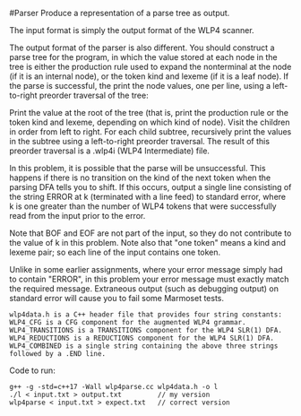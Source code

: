 #Parser
Produce a representation of a parse tree as output.

The input format is simply the output format of the WLP4 scanner.

The output format of the parser is also different. You should construct a parse tree for the program, in which the value stored at each node in the tree is either the production rule used to expand the nonterminal at the node (if it is an internal node), or the token kind and lexeme (if it is a leaf node). If the parse is successful, the print the node values, one per line, using a left-to-right preorder traversal of the tree:

Print the value at the root of the tree (that is, print the production rule or the token kind and lexeme, depending on which kind of node).
Visit the children in order from left to right. For each child subtree, recursively print the values in the subtree using a left-to-right preorder traversal.
The result of this preorder traversal is a .wlp4i (WLP4 Intermediate) file.

In this problem, it is possible that the parse will be unsuccessful. This happens if there is no transition on the kind of the next token when the parsing DFA tells you to shift. If this occurs, output a single line consisting of the string ERROR at k (terminated with a line feed) to standard error, where k is one greater than the number of WLP4 tokens that were successfully read from the input prior to the error.

Note that BOF and EOF are not part of the input, so they do not contribute to the value of k in this problem. Note also that "one token" means a kind and lexeme pair; so each line of the input contains one token.

Unlike in some earlier assignments, where your error message simply had to contain "ERROR", in this problem your error message must exactly match the required message. Extraneous output (such as debugging output) on standard error will cause you to fail some Marmoset tests.


```
wlp4data.h is a C++ header file that provides four string constants:
WLP4_CFG is a CFG component for the augmented WLP4 grammar.
WLP4_TRANSITIONS is a TRANSITIONS component for the WLP4 SLR(1) DFA.
WLP4_REDUCTIONS is a REDUCTIONS component for the WLP4 SLR(1) DFA.
WLP4_COMBINED is a single string containing the above three strings followed by a .END line.
```


Code to run:
```
g++ -g -std=c++17 -Wall wlp4parse.cc wlp4data.h -o l
./l < input.txt > output.txt         // my version
wlp4parse < input.txt > expect.txt   // correct version
```
